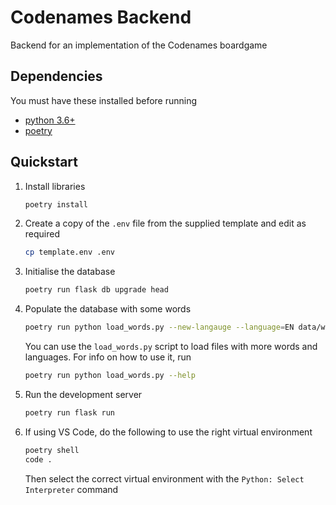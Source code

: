 # Codenames Backend

Backend for an implementation of the Codenames boardgame

## Dependencies

You must have these installed before running

- [python 3.6+](https://www.python.org/)
- [poetry](https://python-poetry.org/)

## Quickstart

1. Install libraries

    ```bash
    poetry install
    ```

2. Create a copy of the `.env` file from the supplied template and edit as required

    ```bash
    cp template.env .env
    ```

3. Initialise the database

    ```bash
    poetry run flask db upgrade head
    ```

4. Populate the database with some words

    ```bash
    poetry run python load_words.py --new-langauge --language=EN data/words/words_en.txt
    ```

    You can use the `load_words.py` script to load files with more words and languages. For info on how to use it, run

    ```bash
    poetry run python load_words.py --help
    ``` 

5. Run the development server

    ```bash
    poetry run flask run
    ```

6. If using VS Code, do the following to use the right virtual environment

    ```bash
    poetry shell
    code .
    ```

    Then select the correct virtual environment with the `Python: Select Interpreter` command